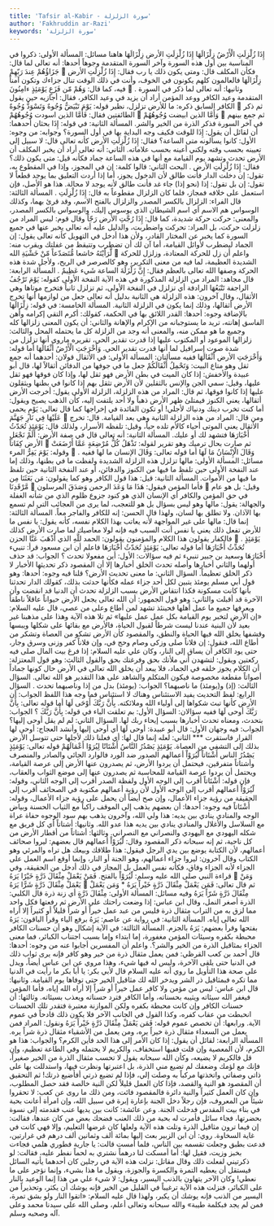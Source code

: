 ```yaml
---
title: 'Tafsir al-Kabir - سورة الزلزلة'
author: 'Fakhruddin ar-Razi'
keywords: 'سورة الزلزلة'
---
```


إِذَا زُلْزِلَتِ الْأَرْضُ زِلْزَالَهَا
إِذَا زُلْزِلَتِ الأرض زِلْزَالَهَا
هاهنا مسائل:
المسألة الأولى:
ذكروا في المناسبة بين أول هذه السورة وآخر السورة المتقدمة وجوهاً أحدها: أنه تعالى لما قال:
جَزَاؤُهُمْ عِندَ رَبّهِمْ

فكأن المكلف قال: ومتى يكون ذلك يا رب فقال:
إِذَا زُلْزِلَتِ الأرض زِلْزَالَهَا
فالعالمون كلهم يكونون في الخوف، وأنت في ذلك الوقت تنال جزاءك وتكون آمناً فيه، كما قال:
وَهُمْ مّن فَزَعٍ يَوْمَئِذٍ ءامِنُونَ

.
وثانيها:
أنه تعالى لما ذكر في السورة المتقدمة وعيد الكافر ووعد المؤمن أراد أن يزيد في وعيد الكافر، فقال: أجازيه حين يقول الكافر السابق ذكره: ما للأرض تزلزل، نظير قوله:
يَوْمَ تَبْيَضُّ وُجُوهٌ وَتَسْوَدُّ وُجُوهٌ

ثم ذكر الطائفتين فقال:
فَأَمَّا الذين اسودت وُجُوهُهُمْ

وَأَمَّا الذين ابيضت وُجُوهُهُمْ

ثم جمع بينهم في آخر السورة فذكر الذرة من الخير والشر.
المسألة الثانية:
في قوله:
إِذَا
بحثان أحدهما: أن لقائل أن يقول:
إِذَا
للوقت فكيف وجه البداية بها في أول السورة؟ وجوابه: من وجوه:
الأول:
كانوا يسألونه متى الساعة؟ فقال:
إِذَا زُلْزِلَتِ الأرض
كأنه تعالى قال: لا سبيل إلى تعيينه بحسب وقته ولكني أعينه بحسب علاماته.
الثاني:
أنه تعالى أراد أن يخبر المكلف أن الأرض تحدث وتشهد يوم القيامة مع أنها في هذه الساعة جماد فكأنه قيل: متى يكون ذلك؟ فقال:
إِذَا زُلْزِلَتِ الأرض
.
البحث الثاني:
قالوا كلمة:
إن
في المجوز، وإذا في المقطوع به، تقول: إن دخلت الدار فأنت طالق لأن الدخول يجوز، أما إذا أردت التعليق بما يوجد قطعاً لا تقول: إن بل تقول: إذا (نحو إذا) جاء غد فأنت طالق لأنه يوجد لا محالة. هذا هو الأصل، فإن استعمل على خلافه فمجاز، فلما كان الزلزال مقطوعاً به قال:
إِذَا زُلْزِلَتِ
.
المسألة الثالثة:
قال الفراء: الزلزال بالكسر المصدر والزلزال بالفتح الاسم، وقد قرئ بهما، وكذلك الوسواس هم الاسم أي اسم الشيطان الذي يوسوس إليك، والوسواس بالكسر المصدر، والمعنى: حركت حركة شديدة، كما قال:
إِذَا رُجَّتِ الأرض رَجّاً
وقال قوم: ليس المراد من زلزلت حركت، بل المراد: تحركت واضطربت، والدليل عليه أنه تعالى يخبر عنها في جميع السورة كما يخبر عن المختار القادر، ولأن هذا أدخل في التهويل كأنه تعالى يقول: إن الجماد ليضطرب لأوائل القيامة، أما آن لك أن تضطرب وتتيقظ من غفلتك ويقرب منه:
لَّرَأَيْتَهُ خاشعا مُّتَصَدّعاً مّنْ خَشْيَةِ الله

واعلم أن زل للحركة المعتادة، وزلزل للحركة الشديدة العظيمة، لما فيه من معنى التكرير، وهو كالصرصر في الريح، ولأجل شدة هذه الحركة وصفها الله تعالى بالعظم فقال:
إِنَّ زَلْزَلَةَ الساعة شَيء عَظِيمٌ
.
المسألة الرابعة:
قال مجاهد: المراد من الزلزلة المذكورة في هذه الآية النفخة الأولى كقوله:
يَوْمَ تَرْجُفُ الراجفة تَتْبَعُهَا الرادفة
أي تزلزل في النفخة الأولى، ثم تزلزل ثانياً فتخرج موتاها وهي الأثقال، وقال آخرون: هذه الزلزلة هي الثانية بدليل أنه تعالى جعل من لوازمها أنها تخرج الأرض أثقالها، وذلك إنما يكون في الزلزلة الثانية.
المسألة الخامسة:
في قوله:
زِلْزَالَهَا
بالإضافة وجوه:
أحدها: القدر اللائق بها في الحكمة، كقولك: أكرم التقي إكرامه وأهن الفاسق إهانته، تريد ما يستوجبانه من الإكرام والإهانة والثاني: أن يكون المعنى زلزالها كله وجميع ما هو ممكن منه، والمعنى أنه وجد من الزلزلة كل ما يحتمله المحل والثالث: زلزالها الموعود أو المكتوب عليها إذا قدرت تقدير الحي، تقريره ماروى أنها تزلزل من شدة صوت إسرافيل لما أنها قدرت تقدير الحي.
وَأَخْرَجَتِ الْأَرْضُ أَثْقَالَهَا
أما قوله:
وَأَخْرَجَتِ الأرض أَثْقَالَهَا
ففيه مسألتان:
المسألة الأولى:
في الأثقال قولان: أحدهما أنه جمع ثقل وهو متاع البيت:
وَتَحْمِلُ أَثْقَالَكُمْ
جعل ما في جوفها من الدفائن أثقالاً لها، قال أبو عبيدة والأخفش: إذا كان الميت في بطن الأرض فهو ثقل لها، وإذا كان فوقها فهو ثقل عليها، وقيل: سمي الجن والإنس بالثقلين لأن الأرض تثقل بهم إذا كانوا في بطنها ويثقلون عليها إذا كانوا فوقها، ثم قال: المراد من هذه الزلزلة، الزلزلة الأولى يقول: أخرجت الأرض أثقالها، يعني الكنوز فيمتلئ ظهر الأرض ذهباً ولا أحد يلتفت إليه، كأن الذهب يصيح ويقول: أما كنت تخرب دينك ودنياك لأجلي! أو تكون الفائدة في إخراجها كما قال تعالى:
يَوْمٍ يحمى عَلَيْهَا فِي نَارِ جَهَنَّمَ

ومن قال: المراد من هذه الزلزلة الثانية وهي بعد القيامة. قال: تخرج الأثقال يعني الموتى أحياء كالأم تلده حياً، وقيل: تلفظه الأسرار، ولذلك قال:
يَوْمَئِذٍ تُحَدّثُ أَخْبَارَهَا
فتشهد لك أو عليك.
المسألة الثانية: أنه تعالى قال في صفة الأرض:
أَلَمْ نَجْعَلِ الأرض كِفَاتاً

ثم صارت بحال ترميك وهو تقرير لقوله:
تَذْهَلُ كُلُّ مُرْضِعَةٍ عَمَّا أَرْضَعَتْ
وقوله:
يَوْمَ يَفِرُّ المرء

.
وَقَالَ الْإِنْسَانُ مَا لَهَا
أما قوله تعالى:
وَقَالَ الإنسان ما لها
ففيه مسائل:
المسألة الأولى:
مالها تزلزل هذه الزلزلة الشديدة ولفظت ما في بطنها، وذلك إما عند النفخة الأولى حين تلفظ ما فيها من الكنوز والدفائن، أو عند النفخة الثانية حين تلفظ ما فيها من الأموات.
المسألة الثانية:
قيل: هذا قول الكافر وهو كما يقولون:
مَن بَعَثَنَا مِن مَّرْقَدِنَا

فأما المؤمن فيقول:
هَذَا مَا وَعَدَ الرحمن وَصَدَقَ المرسلون

وقيل: بل هو عام في حق المؤمن والكافر أي الإنسان الذي هو كنود جزوع ظلوم الذي من شأنه الغفلة والجهالة: يقول: مالها وهو ليس بسؤال بل هو للتعجب، لما يرى من العجائب التي لم تسمع بها الآذان. ولا تطلق بها لسان، ولهذا قال الحسن: إنه للكافر والفاجر معاً.
المسألة الثالثة: إنما قال:
مالها
على غير المواجهة لأنه يعاتب بهذا الكلام نفسه، كأنه يقول: يا نفس ما للأرض تفعل ذلك يعني يا نفس أنت السبب فيه فإنه لولا معاصيك لما صارت الأرض كذلك فالكفار يقولون هذا الكلام والمؤمنون يقولون:
الحمد للَّهِ الذي أَذْهَبَ عَنَّا الحزن

.
يَوْمَئِذٍ تُحَدِّثُ أَخْبَارَهَا
أما قوله تعالى:
يَوْمَئِذٍ تُحَدّثُ أَخْبَارَهَا
فاعلم أن ابن مسعود قرأ:
تنبيء أَخْبَارَهَا
وسعيد بن جبير تنبيء ثم فيه سؤالات:
الأول:
أين مفعولا
تحدث
؟
الجواب:
قد حذف أولهما والثاني أخبارها وأصله تحدث الخلق أخبارها إلا أن المقصود ذكر تحديثها الأخبار لا ذكر الخلق تعظيماً.
السؤال الثاني:
ما معنى تحديث الأرض؟ قلنا فيه وجوه:
أحدها:
وهو قول أبي مسلم يومئذ يتبين لكل أحد جزاء عمله فكأنها حدثت بذلك، كقولك الدار تحدثنا بأنها كانت مسكونة فكذا انتقاض الأرض بسبب الزلزلة تحدث أن الدنيا قد انقضت وأن الآخرة قد أقبلت والثاني: وهو قول الجمهور: أن الله تعالى يجعل الأرض حيواناً عاقلاً ناطقاً ويعرفها جميع ما عمل أهلها فحينئذ تشهد لمن أطاع وعلى من عصي، قال عليه السلام: «إن الأرض لتخبر يوم القيامة بكل عمل عمل عليها» ثم تلا هذه الآية وهذا على مذهبنا غير بعيد لأن البنية عندنا ليست شرطاً لقبول الحياة، فالأرض مع بقائها على شكلها ويبسها وقشفها يخلق الله فيها الحياة والنطق، والمقصود كأن الأرض تشكو من العصاة وتشكر من أطاع الله، فنقول: إن فلاناً صلى وزكى وصام وحج في، وإن فلاناً كفر وزنى وسرق وجار، حتى يود الكافر أن يساق إلى النار، وكان علي عليه السلام: إذا فرغ بيت المال صلى فيه ركعتين ويقول: لتشهدن أني ملأتك بحق وفرغتك بحق والقول الثالث: وهو قول المعتزلة: أن الكلام يجوز خلقه في الجماد، فلا يبعد أن يخلق الله تعالى في الأرض حال كونها جماداً أصواتاً مقطعة مخصوصة فيكون المتكلم والشاهد على هذا التقدير هو الله تعالى.
السؤال الثالث:
(إذ) و(يومئذ) ما ناصبهما؟
الجواب:
(يومئذ) بدل من إذا وناصبهما
تحدث
.
السؤال الرابع: لفظ التحديث يفيد الاستئناس وهناك لا استئناس فما وجه هذا اللفظ الجواب: أن الأرض كأنها تبث شكواها إلى أولياء الله وملائكته.
بِأَنَّ رَبَّكَ أَوْحَى لَهَا
أما قوله تعالى:
بِأَنَّ رَبَّكَ أوحى لَهَا
ففيه سؤالان:
السؤال الأول:
بم تعلقت الباء في قوله:
بِأَنَّ رَبَّكَ
؟
الجواب:
بتحدث، ومعناه تحدث أخبارها بسبب إيحاء ربك لها.
السؤال الثاني:
لم لم يقل أوحى إليها؟
الجواب:
فيه وجهان الأول: قال أبو عبيدة:
أوحى لَهَا
أي أوحى إليها وأنشد العجاج:
أوحى لها القرار فاستقرت ***
الثاني: لعله إنما قال لها: أي فعلنا ذلك لأجلها حتى تتوسل الأرض بذلك إلى التشفي من العصاة.
يَوْمَئِذٍ يَصْدُرُ النَّاسُ أَشْتَاتًا لِيُرَوْا أَعْمَالَهُمْ
قوله تعالى:
يَوْمَئِذٍ يَصْدُرُ الناس أَشْتَاتاً لّيُرَوْاْ أعمالهم
الصدور ضد الورد فالوارد الجائي والصادر والمنصرف وأشتاتاً متفرقين، فيحتمل أن يردوا الأرض، ثم يصدرون عنها الأرض إلى عرصة القيامة، ويحتمل أن يردوا عرصة القيامة للمحاسبة ثم يصدرون عنها إلى موضع الثواب والعقاب، فإن قوله:
أَشْتَاتاً
أقرب إلى الوجه الأول ولفظة الصدر أقرب إلى الوجه الثاني، وقوله:
لّيُرَوْاْ أعمالهم
أقرب إلى الوجه الأول لأن رؤية أعمالهم مكتوبة في الصحائف أقرب إلى الحقيقة من رؤية جزاء الأعمال، وإن صح أيضاً أن يحمل على رؤية جزاء الأعمال، وقوله:
أَشْتَاتاً
فيه وجوه:
أحدها:
أن بعضهم يذهب إلى الموقف راكباً مع الثياب الحسنة وبياض الوجه والمنادي ينادي بين يديه: هذا ولي الله، وآخرون يذهب بهم سود الوجوه حفاة عراة مع السلاسل والأغلال والمنادي ينادي بين يديه هذا عدو الله.
وثانيها:
أشتاتاً
أي كل فريق مع شكله اليهودي مع اليهودي والنصراني مع النصراني.
وثالثها: أشتاتاً من أقطار الأرض من كل ناحية، ثم إنه سبحانه ذكر المقصود وقال:
لّيُرَوْاْ أعمالهم
قال بعضهم: ليروا صحائف أعمالهم، لأن الكتابة يوضع بين يدي الرجل فيقول: هذا طلاقك وبيعك هل تراه والمرئي وهو الكتاب وقال آخرون: ليروا جزاء أعمالهم، وهو الجنة أو النار، وإنما أوقع اسم العمل على الجزاء لأنه الجزاء وفاق، فكأنه نفس العمل بل المجاز في ذلك أدخل من الحقيقة، وفي قراءة النبي صلى الله عليه وسلم:
لّيُرَوْاْ
بالفتح.
فَمَنْ يَعْمَلْ مِثْقَالَ ذَرَّةٍ خَيْرًا يَرَهُ

وَمَنْ يَعْمَلْ مِثْقَالَ ذَرَّةٍ شَرًّا يَرَهُ

ثم قال تعالى:
فَمَن يَعْمَلْ مِثْقَالَ ذَرَّةٍ خَيْراً يَرَهُ * وَمَن يَعْمَلْ مِثْقَالَ ذَرَّةٍ شَرّاً يَرَهُ
وفيه مسائل:
المسألة الأولى:
مِثْقَالَ ذَرَّةٍ
أي زنة ذرة قال الكلبي: الذرة أصغر النمل، وقال ابن عباس: إذا وضعت راحتك على الأرض ثم رفعتها فكل واحد مما لزق به من التراب مثقال ذرة فليس من عبد عمل خيراً أو شراً قليلاً أو كثيراً إلا أراه الله تعالى إياه.
المسألة الثانية:
في رواية عن عاصم:
يَرَهُ
برفع الياء وقرأ الباقون:
يَرَهُ
بفتحها وقرأ بعضهم:
يَرَهُ
بالجزم.
المسألة الثالثة:
في الآية إشكال وهو أن حسنات الكافر محبطة بكفره وسيئات المؤمن مغفورة، إما ابتداء وإما بسبب اجتناب الكبائر، فما معنى الجزاء بمثاقيل الذرة من الخير والشر؟.
واعلم أن المفسرين أجابوا عنه من وجوه:
أحدها:
قال أحمد بن كعب القرظي: فمن يعمل مثقال ذرة من خير وهو كافر فإنه يرى ثواب ذلك في الدنيا حتى يلقى الآخرة، وليس له فيها شيء، وهذا مروي عن ابن عباس أيضاً، ويدل على صحة هذا التأويل ما روي أنه عليه السلام قال لأبي بكر: يا أبا بكر ما رأيت في الدنيا مما تكره فبمثاقيل ذر الشر ويدخر الله لك مثاقيل الخير حتى توفاها يوم القيامة.
وثانيها:
قال ابن عباس: ليس من مؤمن ولا كافر عمل خيراً أو شراً إلا أراه الله إياه، فأما المؤمن فيغفر الله سيئاته ويثيبه بحسناته، وأما الكافر فترد حسناته ويعذب بسيئاته.
وثالثها:
أن حسنات الكافر وإن كانت محبطة بكفره ولكن الموازنة معتبرة فتقدر تلك الحسنات انحبطت من عقاب كفره، وكذا القول في الجانب الآخر فلا يكون ذلك قادحاً في عموم الآية.
ورابعها:
أن تخصص عموم قوله:
فَمَن يَعْمَلْ مِثْقَالَ ذَرَّةٍ خَيْراً يَرَهُ
ونقول: المراد فمن يعمل من السعداء مثقال ذرة خيراً يره، ومن يعمل من الأشقياء مثقال ذرة شراً يره.
المسألة الرابعة:
لقائل أن يقول: إذا كان الأمر إلى هذا الحد فأين الكرم؟ والجواب: هذا هو الكرم، لأن المعصية وإن قلت ففيها استخفاف، والكريم لا يحتمله وفي الطاعة تعظيم، وإن قل فالكريم لا يضيعه، وكأن الله سبحانه يقول لا تحسب مثقال الذرة من الخير صغيراً، فإنك مع لؤمك وضعفك لم تضيع مني الذرة، بل اعتبرتها ونظرت فيها، واستدللت بها على ذاتي وصفاتي واتخذتها مركباً به وصلت إلي، فإذا لم تضيع ذرتي أفأضيع ذرتك! ثم التحقيق أن المقصود هو النية والقصد، فإذا كان العمل قليلاً لكن النية خالصة فقد حصل المطلوب، وإن كان العمل كثيراً والنية دائرة فالمقصود فائت، ومن ذلك ما روى عن كعب: لا تحقروا شيئاً من المعروف، فإن رجلاً دخل الجنة بإعارة إبرة في سبيل الله، وإن امرأة أعانت بحبة في بناء بيت المقدس فدخلت الجنة.
وعن عائشة: كانت بين يديها عنب فقدمته إلى نسوة بحضرتها، فجاء سائل فأمرت له بحبة من ذلك العنب فضحك بعض من كان عندها، فقالت: إن فيما ترون مثاقيل الذرة وتلت هذه الآية ولعلها كان غرضها التعليم، وإلا فهي كانت في غاية السخاوة. روي: أن ابن الزبير بعث إليها بمائة ألف وثمانين ألف درهم في غرارتين، فدعت بطبق وجعلت تقسمه بين الناس، فلما أمست قالت: يا جارية فطوري هلمي فجاءت بخبز وزيت، فقيل لها: أما أمسكت لنا درهماً نشتري به لحماً نفطر عليه، فقالت: لو ذكرتيني لفعلت ذلك وقال مقاتل: نزلت هذه الآية في رجلين كان أحدهما يأتيه السائل فيستقل أن يعطيه التمرة والكسرة والجوزة، ويقول ما هذا بشيء، وإنما نؤجر على ما نعطي! وكان الآخر يتهاون بالذنب اليسير، ويقول: لا شيء علي من هذا إنما الوعيد بالنار على الكبائر، فنزلت هذه الآية ترغيباً في القليل من الخير فإنه يوشك أن يكثر، وتحذيراً من اليسير من الذنب فإنه يوشك أن يكبر، ولهذا قال عليه السلام: «اتقوا النار ولو بشق تمرة، فمن لم يجد فبكلمة طيبة» والله سبحانه وتعالى أعلم، وصلى الله على سيدنا محمد وعلى آله وصحبه وسلم.